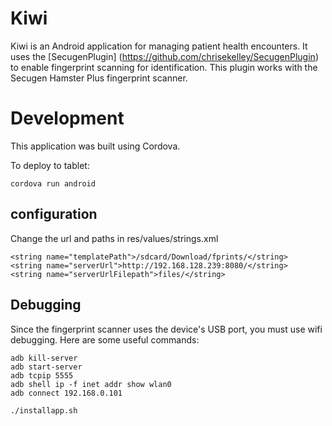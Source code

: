 # Kiwi

Kiwi is an Android application for managing patient health encounters. It uses the [SecugenPlugin] (https://github.com/chrisekelley/SecugenPlugin)
to enable fingerprint scanning for identification. This plugin works with the Secugen Hamster Plus fingerprint scanner.

# Development

This application was built using Cordova. 

To deploy to tablet:

    cordova run android
    
## configuration
    
Change the url and paths in res/values/strings.xml

    <string name="templatePath">/sdcard/Download/fprints/</string>
    <string name="serverUrl">http://192.168.128.239:8080/</string>
    <string name="serverUrlFilepath">files/</string>
    
## Debugging
    
Since the fingerprint scanner uses the device's USB port, you must use wifi debugging. Here are some useful commands:

    adb kill-server      
    adb start-server   
    adb tcpip 5555
    adb shell ip -f inet addr show wlan0  
    adb connect 192.168.0.101
    
    ./installapp.sh
    
    
    
